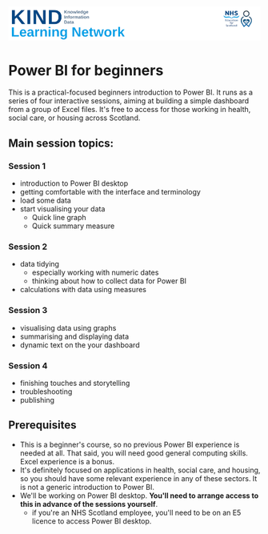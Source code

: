 ![](src/images/KLN_banner_v05_125.png)

# Power BI for beginners

This is a practical-focused beginners introduction to Power BI. It runs as a series of four interactive sessions, aiming at building a simple dashboard from a group of Excel files. It's free to access for those working in health, social care, or housing across Scotland.

## Main session topics:

### Session 1
+ introduction to Power BI desktop
+ getting comfortable with the interface and terminology
+ load some data
+ start visualising your data
	- Quick line graph
	- Quick summary measure

### Session 2
+ data tidying
  + especially working with numeric dates
  + thinking about how to collect data for Power BI
+ calculations with data using measures

### Session 3
+ visualising data using graphs
+ summarising and displaying data
+ dynamic text on the your dashboard

### Session 4
+ finishing touches and storytelling
+ troubleshooting
+ publishing

## Prerequisites
+ This is a beginner's course, so no previous Power BI experience is needed at all. That said, you will need good general computing skills. Excel experience is a bonus.
+ It's definitely focused on applications in health, social care, and housing, so you should have some relevant experience in any of these sectors. It is not a generic introduction to Power BI.
+ We'll be working on Power BI desktop. **You'll need to arrange access to this in advance of the sessions yourself**.
  + if you're an NHS Scotland employee, you'll need to be on an E5 licence to access Power BI desktop.
